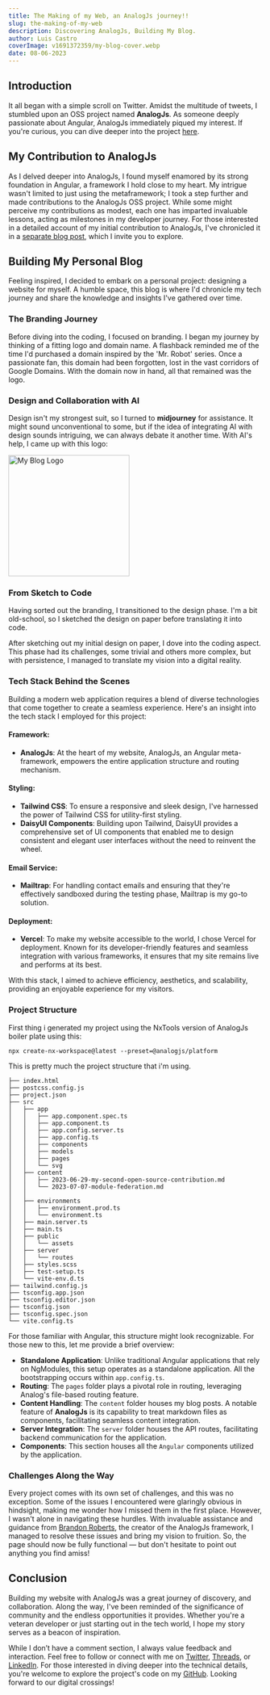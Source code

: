 ```yaml
---
title: The Making of my Web, an AnalogJs journey!!
slug: the-making-of-my-web
description: Discovering AnalogJs, Building My Blog.
author: Luis Castro
coverImage: v1691372359/my-blog-cover.webp
date: 08-06-2023
---
```


## Introduction

It all began with a simple scroll on Twitter. Amidst the multitude of tweets, I stumbled upon an OSS project named **AnalogJs**. As someone deeply passionate about Angular, AnalogJs immediately piqued my interest. If you're curious, you can dive deeper into the project [here](https://analogjs.org/).

## My Contribution to AnalogJs

As I delved deeper into AnalogJs, I found myself enamored by its strong foundation in Angular, a framework I hold close to my heart. My intrigue wasn't limited to just using the metaframework; I took a step further and made contributions to the AnalogJs OSS project. While some might perceive my contributions as modest, each one has imparted invaluable lessons, acting as milestones in my developer journey. For those interested in a detailed account of my initial contribution to AnalogJs, I've chronicled it in a [separate blog post](/blog), which I invite you to explore.

## Building My Personal Blog

Feeling inspired, I decided to embark on a personal project: designing a website for myself. A humble space, this blog is where I'd chronicle my tech journey and share the knowledge and insights I've gathered over time.

### The Branding Journey

Before diving into the coding, I focused on branding. I began my journey by thinking of a fitting logo and domain name. A flashback reminded me of the time I'd purchased a domain inspired by the 'Mr. Robot' series. Once a passionate fan, this domain had been forgotten, lost in the vast corridors of Google Domains. With the domain now in hand, all that remained was the logo.

### Design and Collaboration with AI

Design isn't my strongest suit, so I turned to **midjourney** for assistance. It might sound unconventional to some, but if the idea of integrating AI with design sounds intriguing, we can always debate it another time. With AI's help, I came up with this logo:

<div class="flex flex-col flex-auto justify-center items-center">
  <img src="assets/logo.svg" alt="My Blog Logo" style="heigth: auto; width:15rem;">
</div>

### From Sketch to Code

Having sorted out the branding, I transitioned to the design phase. I'm a bit old-school, so I sketched the design on paper before translating it into code.

After sketching out my initial design on paper, I dove into the coding aspect. This phase had its challenges, some trivial and others more complex, but with persistence, I managed to translate my vision into a digital reality.

### Tech Stack Behind the Scenes

Building a modern web application requires a blend of diverse technologies that come together to create a seamless experience. Here's an insight into the tech stack I employed for this project:

#### Framework:

- **AnalogJs**: At the heart of my website, AnalogJs, an Angular meta-framework, empowers the entire application structure and routing mechanism.

#### Styling:

- **Tailwind CSS**: To ensure a responsive and sleek design, I've harnessed the power of Tailwind CSS for utility-first styling.
- **DaisyUI Components**: Building upon Tailwind, DaisyUI provides a comprehensive set of UI components that enabled me to design consistent and elegant user interfaces without the need to reinvent the wheel.

#### Email Service:

- **Mailtrap**: For handling contact emails and ensuring that they're effectively sandboxed during the testing phase, Mailtrap is my go-to solution.

#### Deployment:

- **Vercel**: To make my website accessible to the world, I chose Vercel for deployment. Known for its developer-friendly features and seamless integration with various frameworks, it ensures that my site remains live and performs at its best.

With this stack, I aimed to achieve efficiency, aesthetics, and scalability, providing an enjoyable experience for my visitors.

### Project Structure

First thing i generated my project using the NxTools version of AnalogJs boiler plate using this:

```shell
npx create-nx-workspace@latest --preset=@analogjs/platform
```

This is pretty much the project structure that i'm using.

```shell
├── index.html
├── postcss.config.js
├── project.json
├── src
│   ├── app
│   │   ├── app.component.spec.ts
│   │   ├── app.component.ts
│   │   ├── app.config.server.ts
│   │   ├── app.config.ts
│   │   ├── components
│   │   ├── models
│   │   ├── pages
│   │   └── svg
│   ├── content
│   │   ├── 2023-06-29-my-second-open-source-contribution.md
│   │   └── 2023-07-07-module-federation.md
│   │
│   ├── environments
│   │   ├── environment.prod.ts
│   │   └── environment.ts
│   ├── main.server.ts
│   ├── main.ts
│   ├── public
│   │   └── assets
│   ├── server
│   │   └── routes
│   ├── styles.scss
│   ├── test-setup.ts
│   └── vite-env.d.ts
├── tailwind.config.js
├── tsconfig.app.json
├── tsconfig.editor.json
├── tsconfig.json
├── tsconfig.spec.json
└── vite.config.ts
```

For those familiar with Angular, this structure might look recognizable. For those new to this, let me provide a brief overview:

- **Standalone Application**: Unlike traditional Angular applications that rely on NgModules, this setup operates as a standalone application. All the bootstrapping occurs within `app.config.ts`.
- **Routing**: The `pages` folder plays a pivotal role in routing, leveraging Analog's file-based routing feature.
- **Content Handling**: The `content` folder houses my blog posts. A notable feature of **AnalogJs** is its capability to treat markdown files as components, facilitating seamless content integration.
- **Server Integration**: The `server` folder houses the API routes, facilitating backend communication for the application.
- **Components**: This section houses all the `Angular` components utilized by the application.

### Challenges Along the Way

Every project comes with its own set of challenges, and this was no exception. Some of the issues I encountered were glaringly obvious in hindsight, making me wonder how I missed them in the first place. However, I wasn't alone in navigating these hurdles. With invaluable assistance and guidance from [Brandon Roberts](https://twitter.com/brandontroberts), the creator of the AnalogJs framework, I managed to resolve these issues and bring my vision to fruition. So, the page should now be fully functional — but don't hesitate to point out anything you find amiss!

## Conclusion

Building my website with AnalogJs was a great journey of discovery, and collaboration. Along the way, I've been reminded of the significance of community and the endless opportunities it provides. Whether you're a veteran developer or just starting out in the tech world, I hope my story serves as a beacon of inspiration.

While I don’t have a comment section, I always value feedback and interaction. Feel free to follow or connect with me on [Twitter](https://twitter.com/LuisHCCDev), [Threads](https://www.threads.net/@luishccdev), or [LinkedIn](https://www.linkedin.com/in/luis-castro-cabrera/). For those interested in diving deeper into the technical details, you're welcome to explore the project's code on my [GitHub](https://github.com/luishcastroc). Looking forward to our digital crossings!
